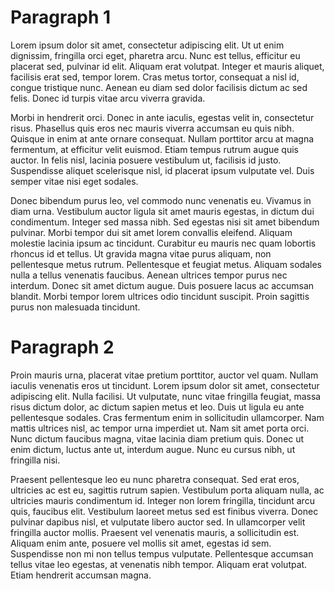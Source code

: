 # Paragraph 1

Lorem ipsum dolor sit amet, consectetur adipiscing elit. Ut ut enim dignissim, fringilla orci eget, pharetra arcu. Nunc est tellus, efficitur eu placerat sed, pulvinar id elit. Aliquam erat volutpat. Integer et mauris aliquet, facilisis erat sed, tempor lorem. Cras metus tortor, consequat a nisl id, congue tristique nunc. Aenean eu diam sed dolor facilisis dictum ac sed felis. Donec id turpis vitae arcu viverra gravida.

Morbi in hendrerit orci. Donec in ante iaculis, egestas velit in, consectetur risus. Phasellus quis eros nec mauris viverra accumsan eu quis nibh. Quisque in enim at ante ornare consequat. Nullam porttitor arcu at magna fermentum, at efficitur velit euismod. Etiam tempus rutrum augue quis auctor. In felis nisl, lacinia posuere vestibulum ut, facilisis id justo. Suspendisse aliquet scelerisque nisl, id placerat ipsum vulputate vel. Duis semper vitae nisi eget sodales.

Donec bibendum purus leo, vel commodo nunc venenatis eu. Vivamus in diam urna. Vestibulum auctor ligula sit amet mauris egestas, in dictum dui condimentum. Integer sed massa nibh. Sed egestas nisi sit amet bibendum pulvinar. Morbi tempor dui sit amet lorem convallis eleifend. Aliquam molestie lacinia ipsum ac tincidunt. Curabitur eu mauris nec quam lobortis rhoncus id et tellus. Ut gravida magna vitae purus aliquam, non pellentesque metus rutrum. Pellentesque et feugiat metus. Aliquam sodales nulla a tellus venenatis faucibus. Aenean ultrices tempor purus nec interdum. Donec sit amet dictum augue. Duis posuere lacus ac accumsan blandit. Morbi tempor lorem ultrices odio tincidunt suscipit. Proin sagittis purus non malesuada tincidunt.

# Paragraph 2

Proin mauris urna, placerat vitae pretium porttitor, auctor vel quam. Nullam iaculis venenatis eros ut tincidunt. Lorem ipsum dolor sit amet, consectetur adipiscing elit. Nulla facilisi. Ut vulputate, nunc vitae fringilla feugiat, massa risus dictum dolor, ac dictum sapien metus et leo. Duis ut ligula eu ante pellentesque sodales. Cras fermentum enim in sollicitudin ullamcorper. Nam mattis ultrices nisl, ac tempor urna imperdiet ut. Nam sit amet porta orci. Nunc dictum faucibus magna, vitae lacinia diam pretium quis. Donec ut enim dictum, luctus ante ut, interdum augue. Nunc eu cursus nibh, ut fringilla nisi.

Praesent pellentesque leo eu nunc pharetra consequat. Sed erat eros, ultricies ac est eu, sagittis rutrum sapien. Vestibulum porta aliquam nulla, ac ultricies mauris condimentum id. Integer non lorem fringilla, tincidunt arcu quis, faucibus elit. Vestibulum laoreet metus sed est finibus viverra. Donec pulvinar dapibus nisl, et vulputate libero auctor sed. In ullamcorper velit fringilla auctor mollis. Praesent vel venenatis mauris, a sollicitudin est. Aliquam enim ante, posuere vel mollis sit amet, egestas id sem. Suspendisse non mi non tellus tempus vulputate. Pellentesque accumsan tellus vitae leo egestas, at venenatis nibh tempor. Aliquam erat volutpat. Etiam hendrerit accumsan magna. 
